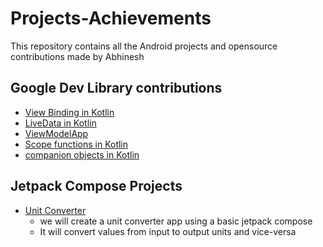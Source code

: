 # Projects-Achievements
This repository contains all the Android projects and opensource contributions made by Abhinesh


## Google Dev Library contributions
- [View Binding in Kotlin](https://medium.com/@abhineshchandra1234/view-binding-in-kotlin-android-bda2b35d3e29)
- [LiveData in Kotlin](https://medium.com/@abhineshchandra1234/livedata-in-kotlin-ddfe84eff605)
- [ViewModelApp](https://github.com/abhineshchandra1234/ViewModelApp?_gl=1*1xb10ex*_ga*MTgwMTIyMDQ0My4xNjYzMDg1Nzc3*_ga_2BDY03FSVV*MTcxMjQyMTc4NS4yMy4xLjE3MTI0MjE5NjMuMC4wLjA.)
- [Scope functions in Kotlin](https://medium.com/@abhineshchandra1234/scope-functions-in-kotlin-6a9b592cf726)
- [companion objects in Kotlin](https://medium.com/@abhineshchandra1234/companion-objects-d579a51ae690)


## Jetpack Compose Projects
- [Unit Converter](https://github.com/abhineshchandra1234/UnitConverter)
    - we will create a unit converter app using a basic jetpack compose
    - It will convert values from input to output units and vice-versa
